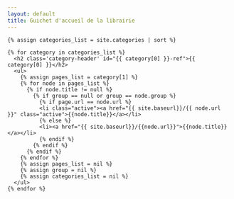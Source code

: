 ```yaml
---
layout: default
title: Guichet d'accueil de la librairie
---
```

    {% assign categories_list = site.categories | sort %}

    {% for category in categories_list %}
      <h2 class='category-header' id="{{ category[0] }}-ref">{{ category[0] }}</h2>
      <ul>
        {% assign pages_list = category[1] %}
        {% for node in pages_list %}
          {% if node.title != null %}
            {% if group == null or group == node.group %}
              {% if page.url == node.url %}
              <li class="active"><a href="{{ site.baseurl}}/{{ node.url }}" class="active">{{node.title}}</a></li>
              {% else %}
              <li><a href="{{ site.baseurl}}/{{node.url}}">{{node.title}}</a></li>
              {% endif %}
            {% endif %}
          {% endif %}
        {% endfor %}
        {% assign pages_list = nil %}
        {% assign group = nil %}
        {% assign categories_list = nil %}
      </ul>
    {% endfor %}

  <!-- {% for post in site.pages %}
    <h2>
      <a class="post-link" href="{{ post.url | prepend: site.baseurl }}">{{ post.title }}</a>
    </h2>
  {% endfor %} -->
